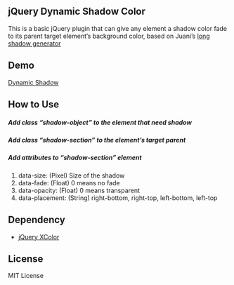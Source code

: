 ## jQuery Dynamic Shadow Color

This is a basic jQuery plugin that can give any element a shadow color fade to its parent target element’s background color, based on Juani’s [long shadow generator](http://sandbox.juan-i.com/longshadows/)

## Demo

[Dynamic Shadow](http://nymble.io/dynamic-shadow-color)

## How to Use

##### Add class “shadow-object” to the element that need shadow

##### Add class “shadow-section” to the element’s target parent

##### Add attributes to “shadow-section” element

1. data-size: (Pixel) Size of the shadow
2. data-fade: (Float) 0 means no fade
3. data-opacity: (Float) 0 means transparent
4. data-placement: (String) right-bottom, right-top, left-bottom, left-top

## Dependency
- [jQuery XColor](https://github.com/infusion/jQuery-xcolor)

## License
MIT License


	
